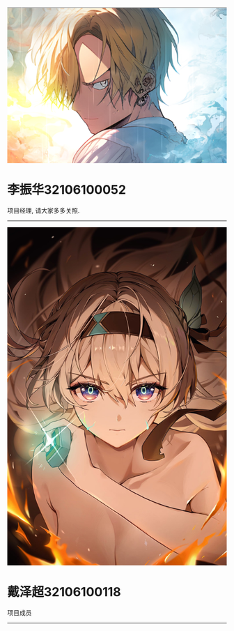<img src="img/lzh.png" style="display: block; margin: 0 auto; height:300;">

# 李振华32106100052

项目经理, 请大家多多关照.

---

<img src="img/dzc.png" style="display: block; margin: 0 auto; height:300;">

# 戴泽超32106100118

项目成员

---